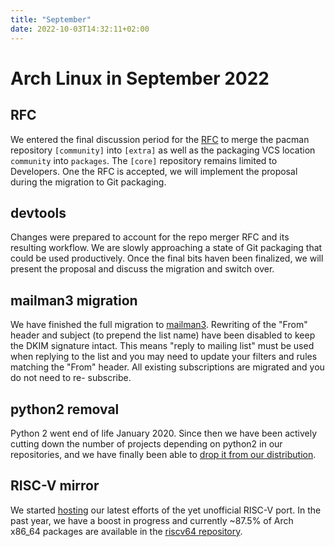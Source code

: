 ```yaml
---
title: "September"
date: 2022-10-03T14:32:11+02:00
---
```


# Arch Linux in September 2022

## RFC

We entered the final discussion period for the [RFC][0] to merge the
pacman repository `[community]` into `[extra]` as well as the packaging
VCS location `community` into `packages`. The `[core]` repository
remains limited to Developers. One the RFC is accepted, we will
implement the proposal during the migration to Git packaging.

## devtools

Changes were prepared to account for the repo merger RFC and its
resulting workflow. We are slowly approaching a state of Git packaging
that could be used productively. Once the final bits haven been
finalized, we will present the proposal and discuss the migration and
switch over.

## mailman3 migration

We have finished the full migration to [mailman3][1]. Rewriting of the
"From" header and subject (to prepend the list name) have been disabled
to keep the DKIM signature intact. This means "reply to mailing list"
must be used when replying to the list and you may need to update your
filters and rules matching the "From" header.
All existing subscriptions are migrated and you do not need to re-
subscribe.

## python2 removal

Python 2 went end of life January 2020. Since then we have been actively
cutting down the number of projects depending on python2 in our
repositories, and we have finally been able to [drop it from our
distribution][2].

## RISC-V mirror

We started [hosting][3] our latest efforts of the yet unofficial RISC-V
port. In the past year, we have a boost in progress and currently ~87.5%
of Arch x86_64 packages are available in the [riscv64 repository][4].

[0]: https://gitlab.archlinux.org/archlinux/rfcs/-/merge_requests/14
[1]: https://archlinux.org/news/arch-linux-mailing-list-changes/
[2]: https://archlinux.org/news/removing-python2-from-the-repositories/
[3]: https://riscv.mirror.pkgbuild.com/
[4]: https://lists.archlinux.org/archives/list/arch-dev-public@lists.archlinux.org/thread/NZNCFVG2QZPTTDC3WVM6ITOLSNU5MTJH/
